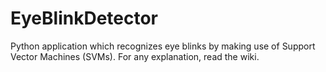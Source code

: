 # EyeBlinkDetector
Python application which recognizes eye blinks by making use of Support Vector Machines (SVMs). For any explanation, read the wiki.
